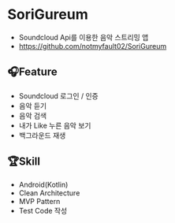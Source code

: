 # SoriGureum

- Soundcloud Api를 이용한 음악 스트리밍 앱
- https://github.com/notmyfault02/SoriGureum

## 🎧Feature

- Soundcloud 로그인 / 인증
- 음악 듣기
- 음악 검색
- 내가 Like 누른 음악 보기
- 백그라운드 재생

## 🏆Skill

- Android(Kotlin)
- Clean Architecture
- MVP Pattern
- Test Code 작성